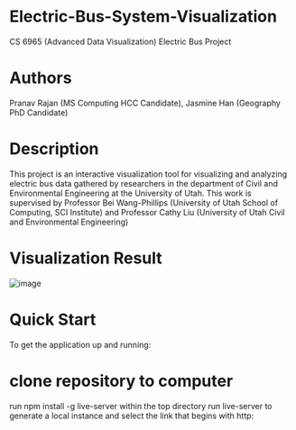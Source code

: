 # Electric-Bus-System-Visualization
CS 6965 (Advanced Data Visualization) Electric Bus Project

# Authors
Pranav Rajan (MS Computing HCC Candidate), Jasmine Han (Geography PhD Candidate)

# Description
This project is an interactive visualization tool for visualizing and analyzing electric bus data gathered by researchers in the department of Civil and Environmental Engineering at the University of Utah. This work is supervised by Professor Bei Wang-Phillips (University of Utah School of Computing, SCI Institute) and Professor Cathy Liu (University of Utah Civil and Environmental Engineering)

# Visualization Result
![image](https://user-images.githubusercontent.com/90343611/147510001-e7040e48-37ab-49f6-a773-6eb9612f9d67.png)


# Quick Start
To get the application up and running:

# clone repository to computer
run npm install -g live-server within the top directory
run live-server to generate a local instance and select the link that begins with http:
